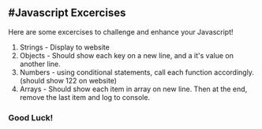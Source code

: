 #Javascript Excercises
---
Here are some excercises to challenge and enhance your Javascript!

1. Strings - Display to website
2. Objects - Should show each key on a new line, and a it's value on another line.
3. Numbers - using conditional statements, call each function accordingly. (should show 122 on website)
4. Arrays - Should show each item in array on new line. Then at the end, remove the last item and log to console.

### Good Luck!